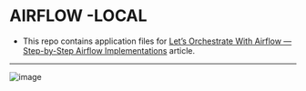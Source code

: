 # AIRFLOW -LOCAL

- This repo contains application files for [Let’s Orchestrate With Airflow — Step-by-Step Airflow Implementations](https://medium.com/towards-artificial-intelligence/lets-orchestrate-with-airflow-step-by-step-airflow-implementations-8100d8fe58b0) article.

---------------------------------------------------------------------------------------------------------------------

![image](https://user-images.githubusercontent.com/51021282/194310346-48a21492-453e-4ec3-968a-a5b0d9424691.png)
